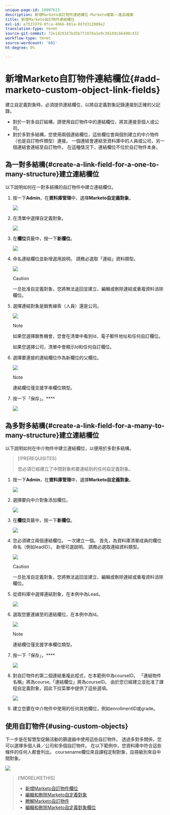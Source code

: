 ```yaml
---
unique-page-id: 10097613
description: 新增Marketo自訂物件連結欄位-Marketo檔案——產品檔案
title: 新增Marketo自訂物件連結欄位
exl-id: e7537d79-9fca-4966-881a-9d7d312008e2
translation-type: tm+mt
source-git-commit: 72e1d29347bd5b77107da1e9c30169cb6490c432
workflow-type: tm+mt
source-wordcount: '601'
ht-degree: 0%

---
```


# 新增Marketo自訂物件連結欄位{#add-marketo-custom-object-link-fields}

建立自定義對象時，必須提供連結欄位，以將自定義對象記錄連接到正確的父記錄。

* 對於一對多自訂結構，請使用自訂物件中的連結欄位，將其連接至個人或公司。
* 對於多對多結構，您使用兩個連結欄位，這些欄位會與個別建立的中介物件（也是自訂物件類型）連接。 一個連結會連結至資料庫中的人員或公司，另一個連結會連結至自訂物件。 在這種情況下，連結欄位不位於自訂物件本身。

## 為一對多結構{#create-a-link-field-for-a-one-to-many-structure}建立連結欄位

以下說明如何在一對多結構的自訂物件中建立連結欄位。

1. 按一下&#x200B;**Admin**，在&#x200B;**資料庫管理**&#x200B;中，選擇&#x200B;**Marketo自定義對象**。

   ![](assets/image2016-1-18-13-3a25-3a11.png)

1. 在清單中選擇自定義對象。

   ![](assets/image2016-1-14-15-3a6-3a2.png)

1. 在&#x200B;**欄位**&#x200B;頁籤中，按一下&#x200B;**新欄位**。

   ![](assets/image2015-9-17-14-3a9-3a19.png)

1. 命名連結欄位並新增選用說明。 請務必選取「連結」資料類型。

   ![](assets/image2015-10-5-13-3a24-3a57.png)

   >[!CAUTION]
   >
   >一旦批准自定義對象，您將無法返回並建立、編輯或刪除連結或重複資料消除欄位。

1. 選擇連結對象是銷售線索（人員）還是公司。

   ![](assets/image2015-10-5-13-3a28-3a1.png)

   >[!NOTE]
   >
   >如果您選擇銷售機會，您會在清單中看到Id、電子郵件地址和任何自訂欄位。
   >
   >如果您選擇公司，清單中會顯示Id和任何自訂欄位。

1. 選擇要連接的連結欄位作為新欄位的父欄位。

   ![](assets/image2015-10-5-13-3a30-3a6.png)

   >[!NOTE]
   >
   >連結欄位僅支援字串欄位類型。

1. 按一下「保存」。****

   ![](assets/image2015-10-5-13-3a34-3a0.png)

## 為多對多結構{#create-a-link-field-for-a-many-to-many-structure}建立連結欄位

以下說明如何在中介物件中建立連結欄位，以便用於多對多結構。

>[!PREREQUISITES]
>
>您必須已經建立了中間對象和要連結到的任何自定義對象。

1. 按一下&#x200B;**Admin**，在&#x200B;**資料庫管理**&#x200B;中，選擇&#x200B;**Marketo自定義對象**。

   ![](assets/image2016-1-18-9-3a8-3a14.png)

1. 選擇要向中介對象添加欄位。

   ![](assets/image2016-1-18-9-3a10-3a29.png)

1. 在&#x200B;**欄位**&#x200B;頁籤中，按一下&#x200B;**新欄位**。

   ![](assets/image2016-1-18-9-3a31-3a43.png)

1. 您必須建立兩個連結欄位。 一次建立一個。 首先，為資料庫清單成員的欄位命名（例如leadID）。 新增可選說明。 請務必選取連結資料類型。

   ![](assets/image2016-1-18-9-3a38-3a59.png)

   >[!CAUTION]
   >
   >一旦批准自定義對象，您將無法返回並建立、編輯或刪除連結或重複資料消除欄位。

1. 從資料庫中選擇連結對象，在本例中為Lead。

   ![](assets/image2016-1-18-9-3a50-3a48.png)

1. 選取您要連線至的連結欄位，在本例中為Id。

   ![](assets/image2016-1-18-9-3a53-3a54.png)

   >[!NOTE]
   >
   >連結欄位僅支援字串欄位類型。

1. 按一下「保存」。****

   ![](assets/image2016-1-18-9-3a55-3a18.png)

1. 對自訂物件的第二個連結重複此程式，在本範例中為courseID。 「連結物件名稱」將為course,「連結欄位」將為courseID。 由於您已經建立並批准了課程自定義對象，因此下拉菜單中提供了這些選項。

   ![](assets/image2016-1-18-9-3a57-3a46.png)

1. 建立您要在中介物件中使用的任何其他欄位，例如enrollmentID或grade。

## 使用自訂物件{#using-custom-objects}

下一步是在智慧型促銷活動的篩選器中使用這些自訂物件。 透過多對多關係，您可以選擇多個人員／公司和多個自訂物件。 在以下範例中，您資料庫中符合這些條件的任何人都會列出。 coursename欄位來自課程定制對象，註冊級別來自中間對象。

![](assets/image2016-1-14-15-3a57-3a59.png)

>[!MORELIKETHIS]
>
>* [新增Marketo自訂物件欄位](/help/marketo/product-docs/administration/marketo-custom-objects/add-marketo-custom-object-fields.md)
>* [編輯和刪除Marketo自定義對象](/help/marketo/product-docs/administration/marketo-custom-objects/edit-and-delete-a-marketo-custom-object.md)
>* [瞭解Marketo自訂物件](/help/marketo/product-docs/administration/marketo-custom-objects/understanding-marketo-custom-objects.md)
>* [編輯和刪除Marketo自定義對象欄位](/help/marketo/product-docs/administration/marketo-custom-objects/edit-and-delete-marketo-custom-object-fields.md)

